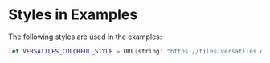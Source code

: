 # Styles in Examples

The following styles are used in the examples:

<!-- include-example(ExampleStyles) -->

```swift
let VERSATILES_COLORFUL_STYLE = URL(string: "https://tiles.versatiles.org/assets/styles/colorful.json")
```